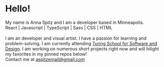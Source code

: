 # Hello!
My name is Anna Spitz and I am a developer based in Minneapolis.
<br>
React | Javascript | TypeScript | Sass | CSS | HTML
<br><br>
I am an developer and visual artist. I have a passion for learning and problem-solving. I am currently attending [Turing School for Software and Design](https://turing.edu/). I am working on numerous short projects right now and will hilight my favorites in my pinned repos below!
<br>
Contact me at [aspitzemail@gmail.com](mailto:aspitzemail@gmail.com)
